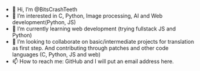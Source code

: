 - 👋 Hi, I’m @BitsCrashTeeth
- 👀 I’m interested in C, Python, Image processing, AI and Web development(Python, JS)
- 🌱 I’m currently learning web development (trying fullstack JS and Python)
- 💞️ I’m looking to collaborate on basic/intermediate projects for translation as first step.
And contributing through patches and other code languages (C, Python, JS and web)
- 📫 How to reach me: GitHub and  I will put an email address here.

<!---
BitsCrashTeeth/BitsCrashTeeth is a ✨ special ✨ repository because its `README.md` (this file) appears on your GitHub profile.
You can click the Preview link to take a look at your changes.
--->
